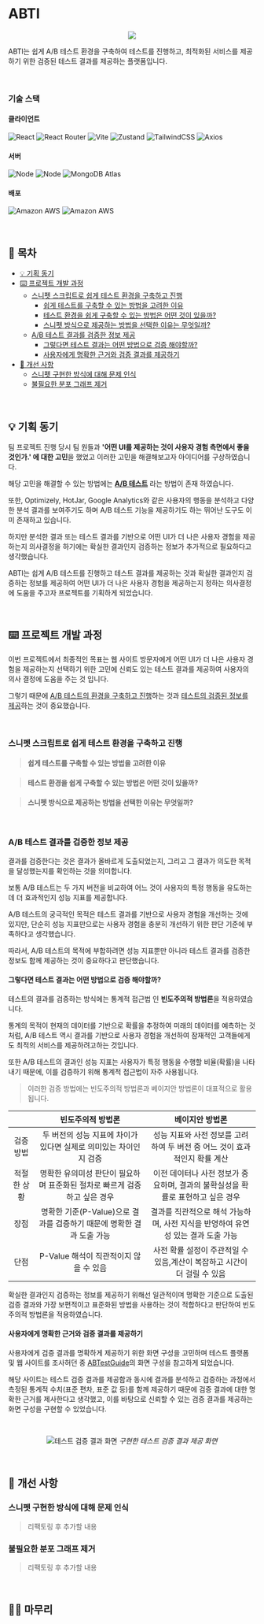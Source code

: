 # ABTI

<p align="center">
  <img src="https://github.com/user-attachments/assets/ebff20b0-53e2-4cc3-bbdc-00e1e99d40d7">
</p>

ABTI는 쉽게 A/B 테스트 환경을 구축하여 테스트를 진행하고, 최적화된 서비스를 제공하기 위한 검증된 테스트 결과를 제공하는 플랫폼입니다.

<br>

### 기술 스택

#### 클라이언트

<p align="left">
  <img alt="React" src="https://img.shields.io/badge/react-2B2E3A.svg?style=for-the-badge&logo=react&logoColor=%2361DAFB">
  <img alt="React Router" src="https://img.shields.io/badge/React_Router-CA4245?style=for-the-badge&logo=react-router&logoColor=white">
  <img alt="Vite" src="https://img.shields.io/badge/vite-%23646CFF.svg?style=for-the-badge&logo=vite&logoColor=white">
  <img alt="Zustand" src="https://img.shields.io/badge/Zustand-212121.svg?style=for-the-badge&logo=windows-terminal&logoColor=white">
  <img alt="TailwindCSS" src="https://img.shields.io/badge/tailwindcss-%2338B2AC.svg?style=for-the-badge&logo=tailwind-css&logoColor=white">
  <img alt="Axios" src="https://img.shields.io/badge/axios-671ddf?&style=for-the-badge&logo=axios&logoColor=white">
</p>

#### 서버

<p align="left">
  <img alt="Node" src="https://img.shields.io/badge/Node%20js-339933?style=for-the-badge&logo=nodedotjs&logoColor=white">
  <img alt="Node" src="https://img.shields.io/badge/Express-2B2E3A?style=for-the-badge&logo=express&logoColor=white">
  <img alt="MongoDB Atlas" src="https://img.shields.io/badge/Mongo_DB-343434?style=for-the-badge&logo=mongodb&logoColor=4EA94B">
</p>

#### 배포

<p align="left">
  <img alt="Amazon AWS" src="https://img.shields.io/badge/Amazon_AWS-FF9900?style=for-the-badge&logo=amazonaws&logoColor=white">
  <img alt="Amazon AWS" src="https://img.shields.io/badge/firebase-ffca28?style=for-the-badge&logo=firebase&logoColor=black">
</p>

<br>

## 📌 목차

<!-- toc -->

- [💡 기획 동기](#%F0%9F%92%A1-%EA%B8%B0%ED%9A%8D-%EB%8F%99%EA%B8%B0-1)
- [⌨️ 프로젝트 개발 과정](#%E2%8C%A8%EF%B8%8F-%ED%94%84%EB%A1%9C%EC%A0%9D%ED%8A%B8-%EA%B0%9C%EB%B0%9C-%EA%B3%BC%EC%A0%95-1)
  - [스니펫 스크립트로 쉽게 테스트 환경을 구축하고 진행](#%EC%8A%A4%EB%8B%88%ED%8E%AB-%EC%8A%A4%ED%81%AC%EB%A6%BD%ED%8A%B8%EB%A1%9C-%EC%89%BD%EA%B2%8C-%ED%85%8C%EC%8A%A4%ED%8A%B8-%ED%99%98%EA%B2%BD%EC%9D%84-%EA%B5%AC%EC%B6%95%ED%95%98%EA%B3%A0-%EC%A7%84%ED%96%89)
    - [쉽게 테스트를 구축할 수 있는 방법을 고려한 이유](#%EC%89%BD%EA%B2%8C-%ED%85%8C%EC%8A%A4%ED%8A%B8%EB%A5%BC-%EA%B5%AC%EC%B6%95%ED%95%A0-%EC%88%98-%EC%9E%88%EB%8A%94-%EB%B0%A9%EB%B2%95%EC%9D%84-%EA%B3%A0%EB%A0%A4%ED%95%9C-%EC%9D%B4%EC%9C%A0)
    - [테스트 환경을 쉽게 구축할 수 있는 방법은 어떤 것이 있을까?](#%ED%85%8C%EC%8A%A4%ED%8A%B8-%ED%99%98%EA%B2%BD%EC%9D%84-%EC%89%BD%EA%B2%8C-%EA%B5%AC%EC%B6%95%ED%95%A0-%EC%88%98-%EC%9E%88%EB%8A%94-%EB%B0%A9%EB%B2%95%EC%9D%80-%EC%96%B4%EB%96%A4-%EA%B2%83%EC%9D%B4-%EC%9E%88%EC%9D%84%EA%B9%8C)
    - [스니펫 방식으로 제공하는 방법을 선택한 이유는 무엇일까?](#%EC%8A%A4%EB%8B%88%ED%8E%AB-%EB%B0%A9%EC%8B%9D%EC%9C%BC%EB%A1%9C-%EC%A0%9C%EA%B3%B5%ED%95%98%EB%8A%94-%EB%B0%A9%EB%B2%95%EC%9D%84-%EC%84%A0%ED%83%9D%ED%95%9C-%EC%9D%B4%EC%9C%A0%EB%8A%94-%EB%AC%B4%EC%97%87%EC%9D%BC%EA%B9%8C)
  - [A/B 테스트 결과를 검증한 정보 제공](#ab-%ED%85%8C%EC%8A%A4%ED%8A%B8-%EA%B2%B0%EA%B3%BC%EB%A5%BC-%EA%B2%80%EC%A6%9D%ED%95%9C-%EC%A0%95%EB%B3%B4-%EC%A0%9C%EA%B3%B5)
    - [그렇다면 테스트 결과는 어떤 방법으로 검증 해야할까?](#%EA%B7%B8%EB%A0%87%EB%8B%A4%EB%A9%B4-%ED%85%8C%EC%8A%A4%ED%8A%B8-%EA%B2%B0%EA%B3%BC%EB%8A%94-%EC%96%B4%EB%96%A4-%EB%B0%A9%EB%B2%95%EC%9C%BC%EB%A1%9C-%EA%B2%80%EC%A6%9D-%ED%95%B4%EC%95%BC%ED%95%A0%EA%B9%8C)
    - [사용자에게 명확한 근거와 검증 결과를 제공하기](#%EC%82%AC%EC%9A%A9%EC%9E%90%EC%97%90%EA%B2%8C-%EB%AA%85%ED%99%95%ED%95%9C-%EA%B7%BC%EA%B1%B0%EC%99%80-%EA%B2%80%EC%A6%9D-%EA%B2%B0%EA%B3%BC%EB%A5%BC-%EC%A0%9C%EA%B3%B5%ED%95%98%EA%B8%B0)
- [🔨 개선 사항](#%F0%9F%94%A8-%EA%B0%9C%EC%84%A0-%EC%82%AC%ED%95%AD-1)
  - [스니펫 구현한 방식에 대해 문제 인식](#%EC%8A%A4%EB%8B%88%ED%8E%AB-%EA%B5%AC%ED%98%84%ED%95%9C-%EB%B0%A9%EC%8B%9D%EC%97%90-%EB%8C%80%ED%95%B4-%EB%AC%B8%EC%A0%9C-%EC%9D%B8%EC%8B%9D)
  - [불필요한 분포 그래프 제거](#%EB%B6%88%ED%95%84%EC%9A%94%ED%95%9C-%EB%B6%84%ED%8F%AC-%EA%B7%B8%EB%9E%98%ED%94%84-%EC%A0%9C%EA%B1%B0)

<!-- tocstop -->

<!--
### [💡 기획 동기](#-기획-동기)

### [⌨️ 프로젝트 개발 과정](#️-프로젝트-개발-과정)

<!-- - [A/B 테스트 기능 구현](#ab-%ED%85%8C%EC%8A%A4%ED%8A%B8-%EA%B8%B0%EB%8A%A5-%EA%B5%AC%ED%98%84)

  - [웹 사이트 사용자의 그룹을 분배하기](#%EC%9B%B9-%EC%82%AC%EC%9D%B4%ED%8A%B8-%EC%82%AC%EC%9A%A9%EC%9E%90%EC%9D%98-%EA%B7%B8%EB%A3%B9%EC%9D%84-%EB%B6%84%EB%B0%B0%ED%95%98%EA%B8%B0)
  - [전환 발생 시 이벤트 추적하기](#%EC%A0%84%ED%99%98-%EB%B0%9C%EC%83%9D-%EC%8B%9C-%EC%9D%B4%EB%B2%A4%ED%8A%B8-%EC%B6%94%EC%A0%81%ED%95%98%EA%B8%B0) -->

<!-- - [스니펫 스크립트로 쉽게 테스트 환경을 구축](#%EC%8A%A4%EB%8B%88%ED%8E%AB-%EC%8A%A4%ED%81%AC%EB%A6%BD%ED%8A%B8%EB%A1%9C-%EC%89%BD%EA%B2%8C-%ED%85%8C%EC%8A%A4%ED%8A%B8-%ED%99%98%EA%B2%BD%EC%9D%84-%EA%B5%AC%EC%B6%95)

  - [쉽게 테스트를 구축할 수 있게 방법을 고려한 이유](#%EC%89%BD%EA%B2%8C-%ED%85%8C%EC%8A%A4%ED%8A%B8%EB%A5%BC-%EA%B5%AC%EC%B6%95%ED%95%A0-%EC%88%98-%EC%9E%88%EA%B2%8C-%EB%B0%A9%EB%B2%95%EC%9D%84-%EA%B3%A0%EB%A0%A4%ED%95%9C-%EC%9D%B4%EC%9C%A0)
  - [테스트 환경을 쉽게 구축할 수 있는 방법은 어떤 것이 있을까?](#%ED%85%8C%EC%8A%A4%ED%8A%B8-%ED%99%98%EA%B2%BD%EC%9D%84-%EC%89%BD%EA%B2%8C-%EA%B5%AC%EC%B6%95%ED%95%A0-%EC%88%98-%EC%9E%88%EB%8A%94-%EB%B0%A9%EB%B2%95%EC%9D%80-%EC%96%B4%EB%96%A4-%EA%B2%83%EC%9D%B4-%EC%9E%88%EC%9D%84%EA%B9%8C)
  - [스니펫 방식으로 제공하는 방법을 선택한 이유는 무엇일까?](#%EC%8A%A4%EB%8B%88%ED%8E%AB-%EB%B0%A9%EC%8B%9D%EC%9C%BC%EB%A1%9C-%EC%A0%9C%EA%B3%B5%ED%95%98%EB%8A%94-%EB%B0%A9%EB%B2%95%EC%9D%84-%EC%84%A0%ED%83%9D%ED%95%9C-%EC%9D%B4%EC%9C%A0%EB%8A%94-%EB%AC%B4%EC%97%87%EC%9D%BC%EA%B9%8C)

- [테스트 결과을 검증한 정보 제공](#%ED%85%8C%EC%8A%A4%ED%8A%B8-%EA%B2%B0%EA%B3%BC%EC%9D%84-%EA%B2%80%EC%A6%9D%ED%95%9C-%EC%A0%95%EB%B3%B4-%EC%A0%9C%EA%B3%B5)
  - [검증한 정보를 제공하는 것을 고려한 이유](#%EA%B2%80%EC%A6%9D%ED%95%9C-%EC%A0%95%EB%B3%B4%EB%A5%BC-%EC%A0%9C%EA%B3%B5%ED%95%98%EB%8A%94-%EA%B2%83%EC%9D%84-%EA%B3%A0%EB%A0%A4%ED%95%9C-%EC%9D%B4%EC%9C%A0)
  - [그렇다면 테스트 결과를 검증할 해야할까?](#%EA%B7%B8%EB%A0%87%EB%8B%A4%EB%A9%B4-%ED%85%8C%EC%8A%A4%ED%8A%B8-%EA%B2%B0%EA%B3%BC%EB%A5%BC-%EA%B2%80%EC%A6%9D%ED%95%A0-%ED%95%B4%EC%95%BC%ED%95%A0%EA%B9%8C)
  - [어떻게 검증한 결과를 보여줘야할까?](#%EC%96%B4%EB%96%BB%EA%B2%8C-%EA%B2%80%EC%A6%9D%ED%95%9C-%EA%B2%B0%EA%B3%BC%EB%A5%BC-%EB%B3%B4%EC%97%AC%EC%A4%98%EC%95%BC%ED%95%A0%EA%B9%8C)

### [🔨 개선 사항](#-개선-사항-1)

- [스니펫 구현한 방식에 대해 문제를 인식](#%EC%8A%A4%EB%8B%88%ED%8E%AB-%EA%B5%AC%ED%98%84%ED%95%9C-%EB%B0%A9%EC%8B%9D%EC%97%90-%EB%8C%80%ED%95%B4-%EB%AC%B8%EC%A0%9C%EB%A5%BC-%EC%9D%B8%EC%8B%9D)

### [✍🏻 마무리](#-마무리-1) -->

<!-- - [회고](#%ED%9A%8C%EA%B3%A0) -->

<br>

## 💡 기획 동기

팀 프로젝트 진행 당시 팀 원들과 **'어떤 UI를 제공하는 것이 사용자 경험 측면에서 좋을 것인가.' 에 대한 고민**을 했었고 이러한 고민을 해결해보고자 아이디어를 구상하였습니다.

해당 고민을 해결할 수 있는 방법에는 **[A/B 테스트](https://ko.wikipedia.org/wiki/A/B_%ED%85%8C%EC%8A%A4%ED%8A%B8)** 라는 방법이 존재 하였습니다.

또한, Optimizely, HotJar, Google Analytics와 같은 사용자의 행동을 분석하고 다양한 분석 결과를 보여주기도 하며 A/B 테스트 기능을 제공하기도 하는 뛰어난 도구도 이미 존재하고 있습니다.

하지만 분석한 결과 또는 테스트 결과를 기반으로 어떤 UI가 더 나은 사용자 경험을 제공하는지 의사결정을 하기에는 확실한 결과인지 검증하는 정보가 추가적으로 필요하다고 생각했습니다.

ABTI는 쉽게 A/B 테스트를 진행하고 테스트 결과를 제공하는 것과 확실한 결과인지 검증하는 정보를 제공하여 어떤 UI가 더 나은 사용자 경험을 제공하는지 정하는 의사결정에 도움을 주고자 프로젝트를 기획하게 되었습니다.

<br>

## ⌨️ 프로젝트 개발 과정

이번 프로젝트에서 최종적인 목표는 웹 사이트 방문자에게 어떤 UI가 더 나은 사용자 경험을 제공하는지 선택하기 위한 고민에 신뢰도 있는 테스트 결과를 제공하여 사용자의 의사 결정에 도움을 주는 것 입니다.

그렇기 때문에 <u>A/B 테스트의 환경을 구축하고 진행</u>하는 것과 <u>테스트의 검증된 정보를 제공</u>하는 것이 중요했습니다.

<br>

<!-- 이는 서비스 마케팅과 깊은 관련이 있어 주로 마케팅 전문가나 UI/UX 디자이너와 같은 직군에서 참고하여 -->

### 스니펫 스크립트로 쉽게 테스트 환경을 구축하고 진행

> #### 쉽게 테스트를 구축할 수 있는 방법을 고려한 이유

> #### 테스트 환경을 쉽게 구축할 수 있는 방법은 어떤 것이 있을까?

> #### 스니펫 방식으로 제공하는 방법을 선택한 이유는 무엇일까?

<br>

### A/B 테스트 결과를 검증한 정보 제공

결과를 검증한다는 것은 결과가 올바르게 도출되었는지, 그리고 그 결과가 의도한 목적을 달성했는지를 확인하는 것을 의미합니다.

보통 A/B 테스트는 두 가지 버전을 비교하여 어느 것이 사용자의 특정 행동을 유도하는 데 더 효과적인지 성능 지표를 제공합니다.

A/B 테스트의 궁극적인 목적은 테스트 결과를 기반으로 사용자 경험을 개선하는 것에 있지만, 단순히 성능 지표만으로는 사용자 경험을 충분히 개선하기 위한 판단 기준에 부족하다고 생각했습니다.

따라서, A/B 테스트의 목적에 부합하려면 성능 지표뿐만 아니라 테스트 결과를 검증한 정보도 함께 제공하는 것이 중요하다고 판단했습니다.

#### 그렇다면 테스트 결과는 어떤 방법으로 검증 해야할까?

테스트의 결과를 검증하는 방식에는 통계적 접근법 인 **빈도주의적 방법론**을 적용하였습니다.

통계의 목적이 현재의 데이터를 기반으로 확률을 추정하여 미래의 데이터를 예측하는 것처럼, A/B 테스트 역시 결과를 기반으로 사용자 경험을 개선하여 잠재적인 고객들에게도 최적의 서비스를 제공하려고하는 것입니다.

또한 A/B 테스트의 결과인 성능 지표는 사용자가 특정 행동을 수행할 비율(확률)을 나타내기 때문에, 이를 검증하기 위해 통계적 접근법이 자주 사용됩니다.

> 이러한 검증 방법에는 빈도주의적 방법론과 베이지안 방법론이 대표적으로 활용됩니다.

<p align="center">

|             |                             빈도주의적 방법론                             |                                 베이지안 방법론                                  |
| :---------: | :-----------------------------------------------------------------------: | :------------------------------------------------------------------------------: |
|  검증 방법  |     두 버전의 성능 지표에 차이가 있다면 실제로 의미있는 차이인지 검증     |    성능 지표와 사전 정보를 고려하여 두 버전 중 어느 것이 효과적인지 확률 계산    |
| 적절한 상황 | 명확한 유의미성 판단이 필요하며 표준화된 절차로 빠르게 검증하고 싶은 경우 | 이전 데이터나 사전 정보가 중요하며, 결과의 불확실성을 확률로 표현하고 싶은 경우  |
|    장점     |   명확한 기준(P-Value)으로 결과를 검증하기 때문에 명확한 결과 도출 가능   | 결과를 직관적으로 해석 가능하며, 사전 지식을 반영하여 유연성 있는 결과 도출 가능 |
|    단점     |                  P-Value 해석이 직관적이지 않을 수 있음                   |     사전 확률 설정이 주관적일 수 있음,계산이 복잡하고 시간이 더 걸릴 수 있음     |

</p>

확실한 결과인지 검증하는 정보를 제공하기 위해선 일관적이며 명확한 기준으로 도출된 검증 결과와 가장 보편적이고 표준화된 방법을 사용하는 것이 적합하다고 판단하여 빈도주의적 방법론을 적용하였습니다.

#### 사용자에게 명확한 근거와 검증 결과를 제공하기

사용자에게 검증 결과를 명확하게 제공하기 위한 화면 구성을 고민하며 테스트 플랫폼 및 웹 사이트를 조사허던 중 [ABTestGuide](https://abtestguide.com/calc/)의 화면 구성을 참고하게 되었습니다.

해당 사이트는 테스트 검증 결과를 제공함과 동시에 결과를 분석하고 검증하는 과정에서 측정된 통계적 수치(표준 편차, 표준 값 등)를 함께 제공하기 때문에 검증 결과에 대한 명확한 근거를 제사한다고 생각했고,
이를 바탕으로 신뢰할 수 있는 검증 결과를 제공하는 화면 구성을 구현할 수 있었습니다.

<br>

<p align="center">
  <img alt="테스트 검증 결과 화면" src="https://github.com/user-attachments/assets/0067150f-2dfa-4548-ba48-e3675dd25f9c" />
<i>구현한 테스트 검증 결과 제공 화면</i>
</p>

<br>

## 🔨 개선 사항

### 스니펫 구현한 방식에 대해 문제 인식

> 리팩토링 후 추가할 내용

### 불필요한 분포 그래프 제거

> 리팩토링 후 추가할 내용

<!-- ```

- 어떤 부분이 문제라고 생각했는지

- 어떻게 개선할 것인지
  - 왜 그렇게 개선할 것 해야하는 것 인가

``` -->

<br>

## ✍🏻 마무리

<!-- ### 회고 -->

```

```
